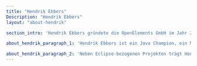 ```yaml
---
title: "Hendrik Ebbers"
Description: "Hendrik Ebbers"
layout: "about-hendrik"

section_intro: 'Hendrik Ebbers gründete die OpenElements GmbH im Jahr 2022, um ein Unternehmen zu schaffen, das Open Source und offene Zusammenarbeit mit einem starken Fokus auf das Java-Ökosystem stärkt.'

about_hendrik_paragraph_1: 'Hendrik Ebbers ist ein Java Champion, ein Mitglied von JSR-Expertengruppen und ein JavaOne Rockstar. All dies hat er durch seinen Glauben an Open Source und Communities erreicht. Hendrik ist der Gründer und Leiter der Java User Group Dortmund und hält Vorträge und Präsentationen in Benutzergruppen und auf Konferenzen weltweit. Hendrik ist Mitglied der Jakarta WG und der Adoptium WG. In beiden Projekten war er bereits vor ihrer Gründung als Eclipse-Arbeitsgruppen involviert: Hendrik war Mitglied des AdoptOpenJDK TSC und Teil der Java Bean Validation Expertengruppe.'

about_hendrik_paragraph_2: 'Neben Eclipse-bezogenen Projekten trägt Hendrik auch zu anderen Open-Source-Projekten bei. Zum Beispiel ist Hendrik ein Kern-Committer von Hedera Hashgraph, dem einzigen öffentlich zugänglichen Open-Source-Ledger, das in Java geschrieben ist. Hier hilft Hendrik Hedera und SwirldsLabs, sichere, schnelle und zuverlässige Komponenten unter Verwendung von Open-Source-Standards, Komponenten und bekannten Workflows zu erstellen.'
---
```


